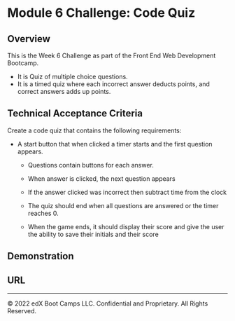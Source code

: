 # Module 6 Challenge: Code Quiz

## Overview
This is the Week 6 Challenge as part of the Front End Web Development Bootcamp.
* It is Quiz of multiple choice questions.
* It is a timed quiz where each incorrect answer deducts points, and correct answers adds up points.





## Technical Acceptance Criteria

Create a code quiz that contains the following requirements:

* A start button that when clicked a timer starts and the first question appears.
 
  * Questions contain buttons for each answer.
  * When answer is clicked, the next question appears
  * If the answer clicked was incorrect then subtract time from the clock

  * The quiz should end when all questions are answered or the timer reaches 0.

  * When the game ends, it should display their score and give the user the ability to save their initials and their score
  
## Demonstration

## URL



---
© 2022 edX Boot Camps LLC. Confidential and Proprietary. All Rights Reserved.
